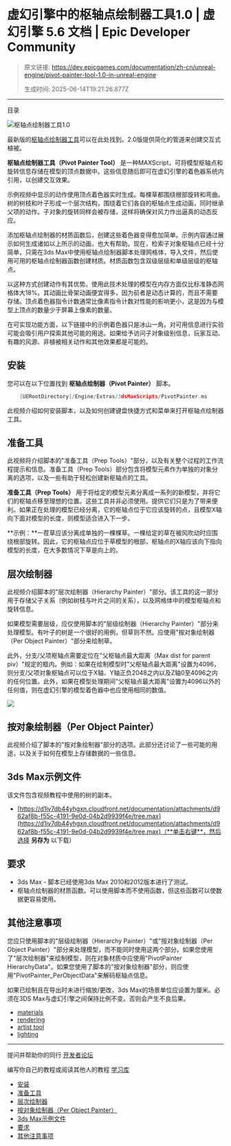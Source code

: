 # 虚幻引擎中的枢轴点绘制器工具1.0 | 虚幻引擎 5.6 文档 | Epic Developer Community

> 原文链接: https://dev.epicgames.com/documentation/zh-cn/unreal-engine/pivot-painter-tool-1.0-in-unreal-engine
> 
> 生成时间: 2025-06-14T19:21:26.877Z

---

目录

![枢轴点绘制器工具1.0](https://dev.epicgames.com/community/api/documentation/image/cd89fbad-cfb3-4132-8980-97320ef21a79?resizing_type=fill&width=1920&height=335)

最新版的[枢轴点绘制器工具](/documentation/zh-cn/unreal-engine/pivot-painter-tool-2.0-in-unreal-engine)可以在此处找到。2.0版提供简化的管道来创建交互式植被。

**枢轴点绘制器工具（Pivot Painter Tool）** 是一种MAXScript，可将模型枢轴点和旋转信息存储在模型的顶点数据中。这些信息随后即可在虚幻引擎的着色器系统内引用，以创建交互效果。

示例视频中显示的动作使用顶点着色器实时生成。每棵草都围绕根部旋转和弯曲。树的树枝和叶子形成一个层次结构，围绕着它们各自的枢轴点生成动画，同时继承父项的动作。子对象的旋转同样会被存储，这样将确保对风力作出逼真的动态反应。

添加枢轴点绘制器的材质函数后，创建这些着色器变得愈加简单。示例内容通过展示如何生成诸如以上所示的动画，也大有帮助。现在，检索子对象枢轴点已经十分简单，只需在3ds Max中使用枢轴点绘制器脚本处理网格体，导入文件，然后使用可用的枢轴点绘制器函数创建材质。材质函数包含双级层级和单级层级的枢轴点。

以这种方式创建动作有其优势。使用此技术处理的模型在内存方面仅比标准静态网格体大18%。其动画比骨架动画便宜得多，因为前者是动态计算的，而且不需要存储。顶点着色器指令计数通常比像素指令计数对性能的影响更小，这是因为与模型上顶点的数量少于屏幕上像素的数量。

在可实现功能方面，以下链接中的示例着色器只是冰山一角。对可用信息进行实验可能会吸引用户探索其他可能的用途。如果给予访问子对象级别信息，玩家互动、有趣的风源、非植被相关动作和其他效果都是可能的。

## 安装

您可以在以下位置找到 **枢轴点绘制器（Pivot Painter）** 脚本。

```cpp
	[UERootDirectory]/Engine/Extras/3dsMaxScripts/PivotPainter.ms

```

此视频介绍如何安装脚本，以及如何创建键盘快捷方式和菜单来打开枢轴点绘制器工具。

## 准备工具

此视频将介绍脚本的"准备工具（Prep Tools）"部分，以及有关整个过程的工作流程提示和信息。准备工具（Prep Tools）部分包含将模型元素作为单独的对象分离的选项，以及一些有助于轻松创建新枢轴点的工具。

**准备工具（Prep Tools）** 用于将给定的模型元素分离成一系列的新模型，并将它们的枢轴点移至理想的位置。这些工具并非必须使用。提供它们只是为了带来便利。如果正在处理的模型已经分离，它的枢轴点位于它应该旋转的点，且模型X轴向下面对模型的长度，则模型适合进入下一步。

**示例：**一茬草应该分离成单独的一棵棵草。一棵给定的草在被风吹动时应围绕根部旋转。因此，它的枢轴点应位于草模型的根部，枢轴点的X轴应该向下指向模型的长度，在大多数情况下草是向上的。

## 层次绘制器

此视频介绍脚本的"层次绘制器（Hierarchy Painter）"部分。该工具的这一部分用于存储父子关系（例如树枝与叶片之间的关系），以及网格体中的模型枢轴点和旋转信息。

如果模型需要层级，应仅使用脚本的"层级绘制器（Hierarchy Painter）"部分来处理模型。有叶子的树是一个很好的用例，但草则不然。应使用"按对象绘制器（Per Object Painter）"部分来绘制草。

此外，分支/父项枢轴点需要定位在"父枢轴点最大距离（Max dist for parent piv）"规定的框内。例如：如果在绘制模型时"父枢轴点最大距离"设置为4096，则分支/父项对象枢轴点可以位于X轴、Y轴正负2048之内以及Z轴0至4096之内的任何位置。此外，如果在模型处理期间"父枢轴点最大距离"设置为4096以外的任何值，则在虚幻引擎的模型着色器中也应使用相同的数值。

![](https://d1iv7db44yhgxn.cloudfront.net/documentation/images/619fdbfe-3a2c-4284-ba05-69e79171e1c7/pivotpainter_hierarchydata.png)

## 按对象绘制器（Per Object Painter）

此视频介绍了脚本的"按对象绘制器"部分的选项。此部分还讨论了一些可能的用途，以及关于如何在模型上存储数据的一些信息。

## 3ds Max示例文件

该文件包含视频教程中使用的树的副本。

-   [https://d1iv7db44yhgxn.cloudfront.net/documentation/attachments/d962af8b-f55c-4191-9e0d-04b2d9939f4e/tree.max](https://d1iv7db44yhgxn.cloudfront.net/documentation/attachments/d962af8b-f55c-4191-9e0d-04b2d9939f4e/tree.max)（**单击右键**，然后选择 **另存为** 以下载）

## 要求

-   3ds Max - 脚本已经使用3ds Max 2010和2012版本进行了测试。
-   枢轴点绘制器的材质函数。可以使用脚本而不使用函数，但这些函数可以使数据更容易使用。

## 其他注意事项

您应只使用脚本的"层级绘制器（Hierarchy Painter）"或"按对象绘制器（Per Object Painter）"部分来处理模型，而不能同时使用这两个部分。如果您使用了"层次绘制器"来绘制模型，则在对象材质中应使用"PivotPainter HierarchyData"。如果您使用了脚本的"按对象绘制器"部分，则应使用"PivotPainter\_PerObjectData"来解码枢轴点信息。

如果已绘制且在导出时未进行缩放/更改，3ds Max的场景单位应设置为厘米。必须在3DS Max与虚幻引擎之间保持比例不变。否则会产生不良后果。

-   [materials](https://dev.epicgames.com/community/search?query=materials)
-   [rendering](https://dev.epicgames.com/community/search?query=rendering)
-   [artist tool](https://dev.epicgames.com/community/search?query=artist%20tool)
-   [lighting](https://dev.epicgames.com/community/search?query=lighting)

* * *

提问并帮助你的同行 [开发者论坛](https://forums.unrealengine.com/categories?tag=unreal-engine)

编写你自己的教程或阅读其他人的教程 [学习库](https://dev.epicgames.com/community/unreal-engine/learning)

-   [安装](/documentation/zh-cn/unreal-engine/pivot-painter-tool-1.0-in-unreal-engine#%E5%AE%89%E8%A3%85)
-   [准备工具](/documentation/zh-cn/unreal-engine/pivot-painter-tool-1.0-in-unreal-engine#%E5%87%86%E5%A4%87%E5%B7%A5%E5%85%B7)
-   [层次绘制器](/documentation/zh-cn/unreal-engine/pivot-painter-tool-1.0-in-unreal-engine#%E5%B1%82%E6%AC%A1%E7%BB%98%E5%88%B6%E5%99%A8)
-   [按对象绘制器（Per Object Painter）](/documentation/zh-cn/unreal-engine/pivot-painter-tool-1.0-in-unreal-engine#%E6%8C%89%E5%AF%B9%E8%B1%A1%E7%BB%98%E5%88%B6%E5%99%A8%EF%BC%88perobjectpainter%EF%BC%89)
-   [3ds Max示例文件](/documentation/zh-cn/unreal-engine/pivot-painter-tool-1.0-in-unreal-engine#3dsmax%E7%A4%BA%E4%BE%8B%E6%96%87%E4%BB%B6)
-   [要求](/documentation/zh-cn/unreal-engine/pivot-painter-tool-1.0-in-unreal-engine#%E8%A6%81%E6%B1%82)
-   [其他注意事项](/documentation/zh-cn/unreal-engine/pivot-painter-tool-1.0-in-unreal-engine#%E5%85%B6%E4%BB%96%E6%B3%A8%E6%84%8F%E4%BA%8B%E9%A1%B9)